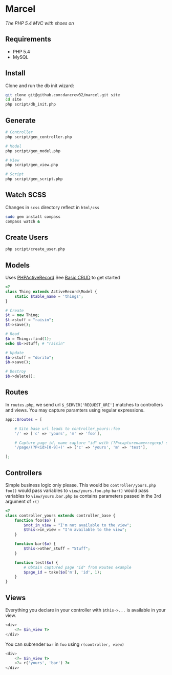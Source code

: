 # Marcel
*The PHP 5.4 MVC with shoes on*

## Requirements
* PHP 5.4
* MySQL

## Install
Clone and run the db init wizard:

```bash
git clone git@github.com:dancrew32/marcel.git site
cd site
php script/db_init.php
```

## Generate
```bash
# Controller
php script/gen_controller.php

# Model
php script/gen_model.php

# View
php script/gen_view.php

# Script
php script/gen_script.php  
```

## Watch SCSS
Changes in `scss` directory reflect in `html/css`
```bash
sudo gem install compass
compass watch &
```

## Create Users
```bash
php script/create_user.php
```

## Models
Uses [PHPActiveRecord](http://www.phpactiverecord.org)
See [Basic CRUD](http://www.phpactiverecord.org/projects/main/wiki/Basic_CRUD) to get started
```php
<?
class Thing extends ActiveRecord\Model {
	static $table_name = 'things';
}

# Create
$t = new Thing;
$t->stuff = "raisin";
$t->save();

# Read
$b = Thing::find(1);
echo $b->stuff; # "raisin"

# Update
$b->stuff = "dorito";
$b->save();

# Destroy
$b->delete();
```

## Routes
In `routes.php`, we send url `$_SERVER['REQUEST_URI']` matches to controllers and views.
You may capture paramters using regular expressions.
```php
app::$routes = [

	# Site base url leads to controller_yours::foo
	'/' => ['c' => 'yours', 'm' => 'foo'],

	# Capture page id, name capture "id" with (?P<capturename>regexp) syntax
	'/page/(?P<id>[0-9]+)' => ['c' => 'yours', 'm' => 'test'],

];
```

## Controllers
Simple business logic only please. This would be `controller/yours.php`
`foo()` would pass variables to `view/yours.foo.php`
`bar()` would pass variables to `view/yours.bar.php`
`$o` contains parameters passed in the 3rd argument of `r()`
```php
<?
class controller_yours extends controller_base {
	function foo($o) {
		$not_in_view = "I'm not available to the view";	
		$this->in_view = "I'm available to the view";
	}

	function bar($o) {
		$this->other_stuff = "Stuff";	
	}

	function test($o) {
		# Obtain captured page "id" from Routes example
		$page_id = take($o['m'], 'id', 1);	
	}
}
```

## Views
Everything you declare in your controller with `$this->...` is available in your view.
```php
<div>
	<?= $in_view ?>
</div>
```

You can subrender `bar` in `foo` using `r(controller, view)`
```php
<div>
	<?= $in_view ?>
	<?= r('yours', 'bar') ?>
</div>
```

